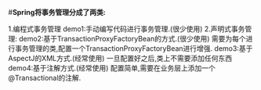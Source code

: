 #**Spring将事务管理分成了两类:**


1.编程式事务管理
	demo1:手动编写代码进行事务管理.(很少使用)
2.声明式事务管理:
	demo2:基于TransactionProxyFactoryBean的方式.(很少使用)
		需要为每个进行事务管理的类,配置一个TransactionProxyFactoryBean进行增强.
	demo3:基于AspectJ的XML方式.(经常使用)
	 	一旦配置好之后,类上不需要添加任何东西
	demo4:基于注解方式.(经常使用)
		配置简单,需要在业务层上添加一个@Transactional的注解.


